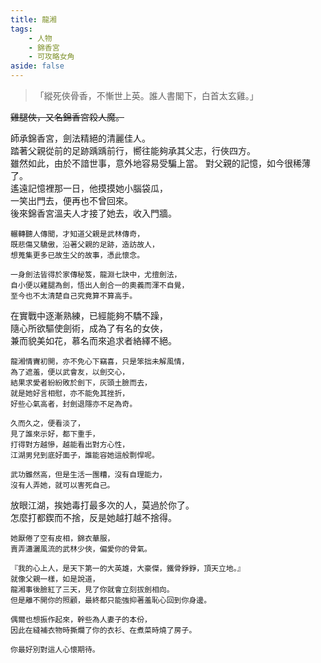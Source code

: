 ```yaml
---
title: 龍湘
tags:
    - 人物
    - 錦香宮
    - 可攻略女角
aside: false
---
```


<ChTabs position="top">
  <ChTab title="龍湘" :name="{
    nameZh: '龍湘',
    nameEn: 'Long Xiang',
    position: 'right'
  }" 
  :attributes="{
    table: [
    { label: '用來展示', value: '標題顏色', isTitle: true },
    { label: '性別', value: '女' },
    { label: '年齡', value: '不明，可能18上下' },
    {value: '稱號',isTitle: true},
    {value: '錦香宮殺人魔、湘姊'},
    { value: '關係',isTitle: true },
    { value: '龍淵(父親)' },
    { value: '溫夫人(師傅)' },
    { value: '畫中仙(師姐)' },
    { value: '趙活(臭弟)' },
    ],
    position: 'left'
  }"
  />
  <ChTab title="角色2"
  :name="{
    nameZh: '龍湘',
    nameEn: 'Long Xiang',
    position: 'left'
  }" 
  :image="{
    src: '/images/characters/girl_8/girl8_drumstick.png',
    position: 'center',
    anima: true
  }"></ChTab>
</ChTabs>

<!-- # 龍湘 -->

> 「縱死俠骨香，不慚世上英。誰人書閣下，白首太玄雞。」

~~雞腿俠，又名錦香宮殺人魔。~~

<Tabs>
  <Tab title="列傳一">
    師承錦香宮，劍法精絕的清麗佳人。<br>
    踏著父親從前的足跡踽踽前行，嚮往能夠承其父志，行俠四方。<br>
    雖然如此，由於不諳世事，意外地容易受騙上當。
  </Tab>
  <Tab title="列傳二">
    對父親的記憶，如今很稀薄了。<br>
    遙遠記憶裡那一日，他摸摸她小腦袋瓜，<br>
	一笑出門去，便再也不曾回來。<br>
    後來錦香宮溫夫人才接了她去，收入門牆。
    
    輾轉聽人傳聞，才知道父親是武林傳奇，
	既悲傷又驕傲，沿著父親的足跡，造訪故人，
	想蒐集更多已故生父的故事，憑此懷念。
    
    一身劍法皆得於家傳秘笈，龍淵七訣中，尤擅劍法，
	自小便以雞腿為劍，悟出人劍合一的奧義而渾不自覺，
	至今也不太清楚自己究竟算不算高手。
  </Tab>
  <Tab title="列傳三">
    在實戰中逐漸熟練，已經能夠不驕不躁，<br>
	隨心所欲驅使劍術，成為了有名的女俠，<br>
	兼而貌美如花，慕名而來追求者絡繹不絕。
    
    龍湘情竇初開，亦不免心下竊喜，只是笨拙未解風情，
	為了遮羞，便以武會友，以劍交心，
	結果求愛者紛紛敗於劍下，灰頭土臉而去，
	就是她好言相慰，亦不能免其挫折，
	好些心氣高者，封劍退隱亦不足為奇。
    
    久而久之，便看淡了，
	見了誰來示好，都下重手，
	打得對方越慘，越能看出對方心性，
	江湖男兒到底好面子，誰能容她這般剽悍呢。
    
    武功雖然高，但是生活一團糟，沒有自理能力，
	沒有人弄她，就可以害死自己。
  </Tab>
  <Tab title="列傳四">
    放眼江湖，挨她毒打最多次的人，莫過於你了。<br>
    怎麼打都鍥而不捨，反是她越打越不捨得。
    
    她厭倦了空有皮相，錦衣華服，
	賣弄瀟灑風流的武林少俠，偏愛你的骨氣。
    
    『我的心上人，是天下第一的大英雄，大豪傑，鐵骨錚錚，頂天立地。』
	就像父親一樣，如是說道，
	龍湘事後臉紅了三天，見了你就會立刻拔劍相向。
    但是離不開你的照顧，最終都只能強抑著羞恥心回到你身邊。
    
    偶爾也想振作起來，幹些為人妻子的本份，
	因此在縫補衣物時撕爛了你的衣衫、在煮菜時燒了房子。
    
    你最好別對這人心懷期待。
  </Tab>
</Tabs>
